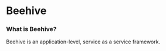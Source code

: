Beehive
=======

### What is Beehive?

Beehive is an application-level, service as a service framework. 